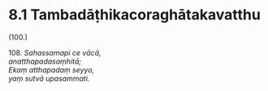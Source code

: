 

# 8.1 Tambadāṭhikacoraghātakavatthu



(100.)

108\. _Sahassamapi ce vācā,_  
_anatthapadasaṃhitā;_  
_Ekaṃ atthapadaṃ seyyo,_  
_yaṃ sutvā upasammati._  




